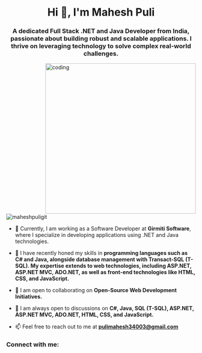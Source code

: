 
<h1 align="center">Hi 👋, I'm Mahesh Puli</h1>
<h3 align="center">A dedicated Full Stack .NET and Java Developer from India, passionate about building robust and scalable applications. I thrive on leveraging technology to solve complex real-world challenges.</h3>

<img align="right" alt="coding" width="400" src="https://i.pinimg.com/originals/54/e3/7d/54e37d8074ebcde1d96c77d7b2a7f310.gif">

<p align="left"> <img src="https://komarev.com/ghpvc/?username=maheshpuligit&label=Profile%20views&color=0e75b6&style=flat" alt="maheshpuligit" /> </p>

- 🔭 Currently, I am working as a Software Developer at **Girmiti Software**, where I specialize in developing applications using .NET and Java technologies.

- 🌱 I have recently honed my skills in **programming languages such as C# and Java, alongside database management with Transact-SQL (T-SQL). My expertise extends to web technologies, including ASP.NET, ASP.NET MVC, ADO.NET, as well as front-end technologies like HTML, CSS, and JavaScript.**

- 👯 I am open to collaborating on **Open-Source Web Development Initiatives.**

- 💬 I am always open to discussions on **C#, Java, SQL (T-SQL), ASP.NET, ASP.NET MVC, ADO.NET, HTML, CSS, and JavaScript.**

- 📫 Feel free to reach out to me at **pulimahesh34003@gmail.com**

<h3 align="left">Connect with me:</h3>
<p align="left">
